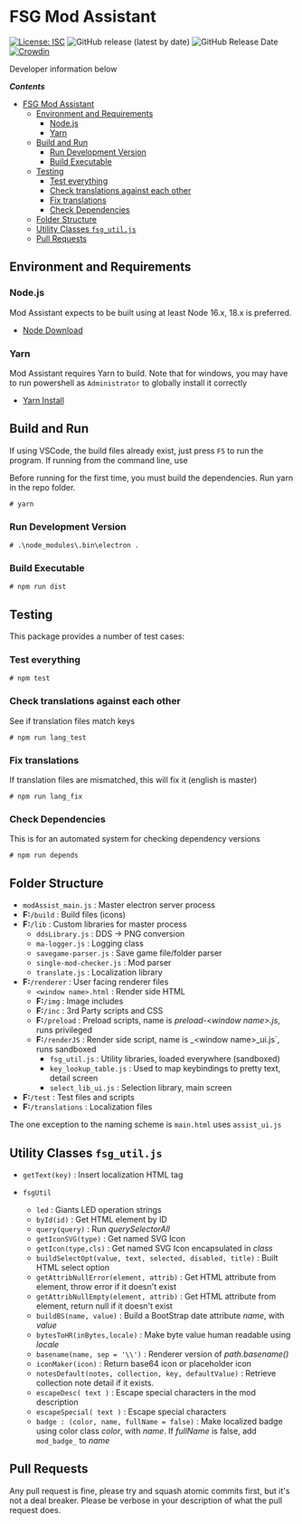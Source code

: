 # FSG Mod Assistant

[![License: ISC](https://img.shields.io/badge/License-ISC-blue.svg)](https://opensource.org/licenses/ISC) ![GitHub release (latest by date)](https://img.shields.io/github/v/release/FSGModding/FSG_Mod_Assistant) ![GitHub Release Date](https://img.shields.io/github/release-date/FSGModding/FSG_Mod_Assistant) [![Crowdin](https://badges.crowdin.net/fsg-mod-assistant/localized.svg)](https://crowdin.com/project/fsg-mod-assistant)

Developer information below

___Contents___

- [FSG Mod Assistant](#fsg-mod-assistant)
  - [Environment and Requirements](#environment-and-requirements)
    - [Node.js](#nodejs)
    - [Yarn](#yarn)
  - [Build and Run](#build-and-run)
    - [Run Development Version](#run-development-version)
    - [Build Executable](#build-executable)
  - [Testing](#testing)
    - [Test everything](#test-everything)
    - [Check translations against each other](#check-translations-against-each-other)
    - [Fix translations](#fix-translations)
    - [Check Dependencies](#check-dependencies)
  - [Folder Structure](#folder-structure)
  - [Utility Classes `fsg_util.js`](#utility-classes-fsg_utiljs)
  - [Pull Requests](#pull-requests)

## Environment and Requirements

### Node.js

Mod Assistant expects to be built using at least Node 16.x, 18.x is preferred.

- [Node Download](https://nodejs.org/en/download/)

### Yarn

Mod Assistant requires Yarn to build.  Note that for windows, you may have to run powershell as `Administrator` to globally install it correctly

- [Yarn Install](https://classic.yarnpkg.com/lang/en/docs/install/#windows-stable)

## Build and Run

If using VSCode, the build files already exist, just press `F5` to run the program.  If running from the command line, use

Before running for the first time, you must build the dependencies. Run yarn in the repo folder.

`# yarn`

### Run Development Version

`# .\node_modules\.bin\electron .`

### Build Executable

`# npm run dist`

## Testing

This package provides a number of test cases:

### Test everything

`# npm test`

### Check translations against each other

See if translation files match keys

`# npm run lang_test`

### Fix translations

If translation files are mismatched, this will fix it (english is master)

`# npm run lang_fix`

### Check Dependencies

This is for an automated system for checking dependency versions

`# npm run depends`

## Folder Structure

- `modAssist_main.js` : Master electron server process
- __F:__`/build` : Build files (icons)
- __F:__`/lib` : Custom libraries for master process
  - `ddsLibrary.js` : DDS -> PNG conversion
  - `ma-logger.js` : Logging class
  - `savegame-parser.js` : Save game file/folder parser
  - `single-mod-checker.js` : Mod parser
  - `translate.js` : Localization library
- __F:__`/renderer` : User facing renderer files
  - `<window name>.html` : Render side HTML
  - __F:__`/img` : Image includes
  - __F:__`/inc` : 3rd Party scripts and CSS
  - __F:__`/preload` : Preload scripts, name is _preload-&lt;window name>.js_, runs privileged
  - __F:__`/renderJS` : Render side script, name is _&lt;window name>_ui.js`, runs sandboxed
    - `fsg_util.js` : Utility libraries, loaded everywhere (sandboxed)
    - `key_lookup_table.js` : Used to map keybindings to pretty text, detail screen
    - `select_lib_ui.js` : Selection library, main screen
- __F:__`/test` : Test files and scripts
- __F:__`/translations` : Localization files

The one exception to the naming scheme is `main.html` uses `assist_ui.js`

## Utility Classes `fsg_util.js`

- `getText(key)` : Insert localization HTML tag

- `fsgUtil`
  - `led` : Giants LED operation strings
  - `byId(id)` : Get HTML element by ID
  - `query(query)` : Run _querySelectorAll_
  - `getIconSVG(type)` : Get named SVG Icon
  - `getIcon(type,cls)` : Get named SVG Icon encapsulated in _class_
  - `buildSelectOpt(value, text, selected, disabled, title)` : Built HTML select option
  - `getAttribNullError(element, attrib)` : Get HTML attribute from element, throw error if it doesn't exist
  - `getAttribNullEmpty(element, attrib)` : Get HTML attribute from element, return null if it doesn't exist
  - `buildBS(name, value)` : Build a BootStrap date attribute _name_, with _value_
  - `bytesToHR(inBytes,locale)` : Make byte value human readable using _locale_
  - `basename(name, sep = '\\')` : Renderer version of _path.basename()_
  - `iconMaker(icon)` : Return base64 icon or placeholder icon
  - `notesDefault(notes, collection, key, defaultValue)` : Retrieve collection note detail if it exists.
  - `escapeDesc( text )` : Escape special characters in the mod description
  - `escapeSpecial( text )` : Escape special characters
  - `badge : (color, name, fullName = false)` : Make localized badge using color class _color_, with _name_. If _fullName_ is false, add `mod_badge_` to _name_

## Pull Requests

Any pull request is fine, please try and squash atomic commits first, but it's not a deal breaker.  Please be verbose in your description of what the pull request does.
